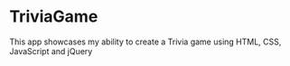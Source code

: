 # TriviaGame

This app showcases my ability to create a Trivia game using HTML, CSS, JavaScript and jQuery